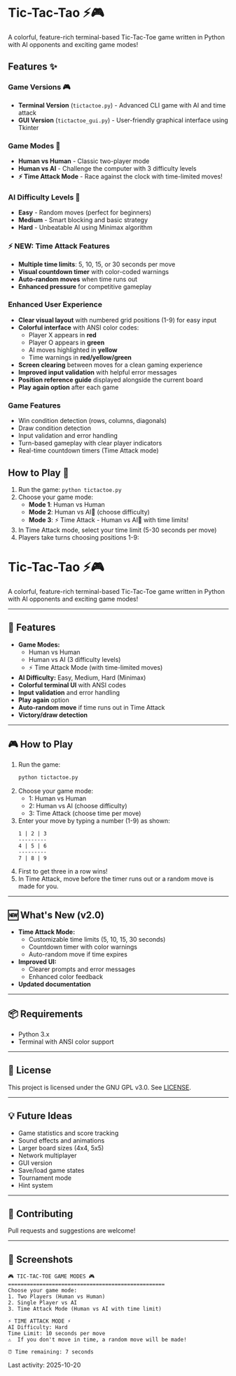 # Tic-Tac-Tao ⚡🎮

A colorful, feature-rich terminal-based Tic-Tac-Toe game written in Python with AI opponents and exciting game modes!

## Features ✨

### Game Versions 🎮
- **Terminal Version** (`tictactoe.py`) - Advanced CLI game with AI and time attack
- **GUI Version** (`tictactoe_gui.py`) - User-friendly graphical interface using Tkinter

### Game Modes 🎯
- **Human vs Human** - Classic two-player mode
- **Human vs AI** - Challenge the computer with 3 difficulty levels
- **⚡ Time Attack Mode** - Race against the clock with time-limited moves!

### AI Difficulty Levels 🤖
- **Easy** - Random moves (perfect for beginners)
- **Medium** - Smart blocking and basic strategy
- **Hard** - Unbeatable AI using Minimax algorithm

### ⚡ NEW: Time Attack Features
- **Multiple time limits**: 5, 10, 15, or 30 seconds per move
- **Visual countdown timer** with color-coded warnings
- **Auto-random moves** when time runs out
- **Enhanced pressure** for competitive gameplay

### Enhanced User Experience
- **Clear visual layout** with numbered grid positions (1-9) for easy input
- **Colorful interface** with ANSI color codes:
  - Player X appears in **red**
  - Player O appears in **green**
  - AI moves highlighted in **yellow**
  - Time warnings in **red/yellow/green**
- **Screen clearing** between moves for a clean gaming experience
- **Improved input validation** with helpful error messages
- **Position reference guide** displayed alongside the current board
- **Play again option** after each game

### Game Features
- Win condition detection (rows, columns, diagonals)
- Draw condition detection
- Input validation and error handling
- Turn-based gameplay with clear player indicators
- Real-time countdown timers (Time Attack mode)

## How to Play 🎯

1. Run the game: `python tictactoe.py`
2. Choose your game mode:
   - **Mode 1**: Human vs Human
   - **Mode 2**: Human vs AI🧠 (choose difficulty)
   - **Mode 3**: ⚡ Time Attack - Human vs AI🧠 with time limits!
3. In Time Attack mode, select your time limit (5-30 seconds per move)
4. Players take turns choosing positions 1-9:
# Tic-Tac-Tao ⚡🎮

A colorful, feature-rich terminal-based Tic-Tac-Toe game written in Python with AI opponents and exciting game modes!

---

## 🚀 Features

- **Game Modes:**
  - Human vs Human
  - Human vs AI (3 difficulty levels)
  - ⚡ Time Attack Mode (with time-limited moves)
- **AI Difficulty:** Easy, Medium, Hard (Minimax)
- **Colorful terminal UI** with ANSI codes
- **Input validation** and error handling
- **Play again** option
- **Auto-random move** if time runs out in Time Attack
- **Victory/draw detection**

---

## 🎮 How to Play

1. Run the game:
   ```bash
   python tictactoe.py
   ```
2. Choose your game mode:
   - 1: Human vs Human
   - 2: Human vs AI (choose difficulty)
   - 3: Time Attack (choose time per move)
3. Enter your move by typing a number (1-9) as shown:
   ```
   1 | 2 | 3
   ---------
   4 | 5 | 6
   ---------
   7 | 8 | 9
   ```
4. First to get three in a row wins!
5. In Time Attack, move before the timer runs out or a random move is made for you.

---

## 🆕 What's New (v2.0)

- **Time Attack Mode:**
  - Customizable time limits (5, 10, 15, 30 seconds)
  - Countdown timer with color warnings
  - Auto-random move if time expires
- **Improved UI:**
  - Clearer prompts and error messages
  - Enhanced color feedback
- **Updated documentation**

---

## 📦 Requirements

- Python 3.x
- Terminal with ANSI color support

---

## 📄 License

This project is licensed under the GNU GPL v3.0. See [LICENSE](LICENSE).

---

## 💡 Future Ideas

- Game statistics and score tracking
- Sound effects and animations
- Larger board sizes (4x4, 5x5)
- Network multiplayer
- GUI version
- Save/load game states
- Tournament mode
- Hint system

---

## 🤝 Contributing

Pull requests and suggestions are welcome!

---

## 📸 Screenshots

```
🎮 TIC-TAC-TOE GAME MODES 🎮
==================================================
Choose your game mode:
1. Two Players (Human vs Human)
2. Single Player vs AI
3. Time Attack Mode (Human vs AI with time limit)

⚡ TIME ATTACK MODE ⚡
AI Difficulty: Hard
Time Limit: 10 seconds per move
⚠️  If you don't move in time, a random move will be made!

⏰ Time remaining: 7 seconds
```
Last activity: 2025-10-20
